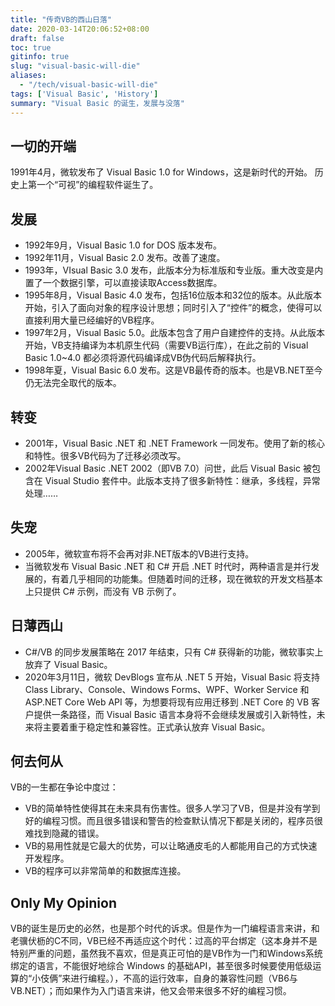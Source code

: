 ```yaml
---
title: "传奇VB的西山日落"
date: 2020-03-14T20:06:52+08:00
draft: false
toc: true
gitinfo: true
slug: "visual-basic-will-die"
aliases:
  - "/tech/visual-basic-will-die"
tags: ['Visual Basic', 'History']
summary: "Visual Basic 的诞生，发展与没落"
---
```


## 一切的开端

1991年4月，微软发布了 Visual Basic 1.0 for Windows，这是新时代的开始。
历史上第一个“可视”的编程软件诞生了。

## 发展

-   1992年9月，Visual Basic 1.0 for DOS 版本发布。
-   1992年11月，Visual Basic 2.0 发布。改善了速度。
-   1993年，VIsual Basic 3.0 发布，此版本分为标准版和专业版。重大改变是内置了一个数据引擎，可以直接读取Access数据库。
-   1995年8月，Visual Basic 4.0 发布，包括16位版本和32位的版本。从此版本开始，引入了面向对象的程序设计思想；同时引入了“控件”的概念，使得可以直接利用大量已经编好的VB程序。
-   1997年2月，Visual Basic 5.0。此版本包含了用户自建控件的支持。从此版本开始，VB支持编译为本机原生代码（需要VB运行库），在此之前的 Visual Basic 1.0~4.0 都必须将源代码编译成VB伪代码后解释执行。
-   1998年夏，Visual Basic 6.0 发布。这是VB最传奇的版本。也是VB.NET至今仍无法完全取代的版本。

## 转变

-   2001年，Visual Basic .NET 和 .NET Framework 一同发布。使用了新的核心和特性。很多VB代码为了迁移必须改写。
-   2002年Visual Basic .NET 2002（即VB 7.0）问世，此后 Visual Basic 被包含在 Visual Studio 套件中。此版本支持了很多新特性：继承，多线程，异常处理……

## 失宠

-   2005年，微软宣布将不会再对非.NET版本的VB进行支持。
-   当微软发布 Visual Basic .NET 和 C# 开启 .NET 时代时，两种语言是并行发展的，有着几乎相同的功能集。但随着时间的迁移，现在微软的开发文档基本上只提供 C# 示例，而没有 VB 示例了。

## 日薄西山

-   C#/VB 的同步发展策略在 2017 年结束，只有 C# 获得新的功能，微软事实上放弃了 Visual Basic。
-   2020年3月11日，微软 DevBlogs 宣布从 .NET 5 开始，Visual Basic 将支持 Class Library、Console、Windows Forms、WPF、Worker Service 和 ASP.NET Core Web API 等，为想要将现有应用迁移到 .NET Core 的 VB 客户提供一条路径，而 Visual Basic 语言本身将不会继续发展或引入新特性，未来将主要着重于稳定性和兼容性。正式承认放弃 Visual Basic。

## 何去何从

VB的一生都在争论中度过：
-   VB的简单特性使得其在未来具有伤害性。很多人学习了VB，但是并没有学到好的编程习惯。而且很多错误和警告的检查默认情况下都是关闭的，程序员很难找到隐藏的错误。
-   VB的易用性就是它最大的优势，可以让略通皮毛的人都能用自己的方式快速开发程序。
-   VB的程序可以非常简单的和数据库连接。

## Only My Opinion

VB的诞生是历史的必然，也是那个时代的诉求。但是作为一门编程语言来讲，和老骥伏枥的C不同，VB已经不再适应这个时代：过高的平台绑定（这本身并不是特别严重的问题，虽然我不喜欢，但是真正可怕的是VB作为一门和Windows系统绑定的语言，不能很好地综合 Windows 的基础API，甚至很多时候要使用低级运算的“小伎俩”来进行编程。），不高的运行效率，自身的兼容性问题（VB6与VB.NET）；而如果作为入门语言来讲，他又会带来很多不好的编程习惯。
